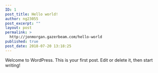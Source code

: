 ```yaml
---
ID: 1
post_title: Hello world!
author: ng23055
post_excerpt: ""
layout: post
permalink: >
  http://jonmorgan.gazerbeam.com/hello-world
published: true
post_date: 2018-07-20 13:18:25
---
```

<p>Welcome to WordPress. This is your first post. Edit or delete it, then start writing!</p>